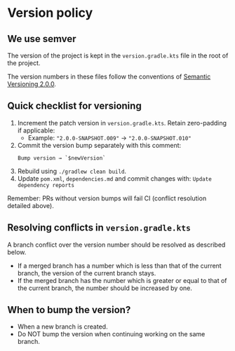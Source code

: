 # Version policy

## We use semver
The version of the project is kept in the `version.gradle.kts` file in the root of the project.

The version numbers in these files follow the conventions of
[Semantic Versioning 2.0.0](https://semver.org/).

## Quick checklist for versioning
1. Increment the patch version in `version.gradle.kts`.
   Retain zero-padding if applicable:
    - Example: `"2.0.0-SNAPSHOT.009"` → `"2.0.0-SNAPSHOT.010"`
2. Commit the version bump separately with this comment:
   ```text
   Bump version → `$newVersion`
   ``` 
3. Rebuild using `./gradlew clean build`.
4. Update `pom.xml`, `dependencies.md` and commit changes with: `Update dependency reports`

Remember: PRs without version bumps will fail CI (conflict resolution detailed above).

## Resolving conflicts in `version.gradle.kts`
A branch conflict over the version number should be resolved as described below.
 * If a merged branch has a number which is less than that of the current branch, the version of
   the current branch stays.
 * If the merged branch has the number which is greater or equal to that of the current branch,
   the number should be increased by one.

## When to bump the version?
 - When a new branch is created.
 - Do NOT bump the version when continuing working on the same branch.
